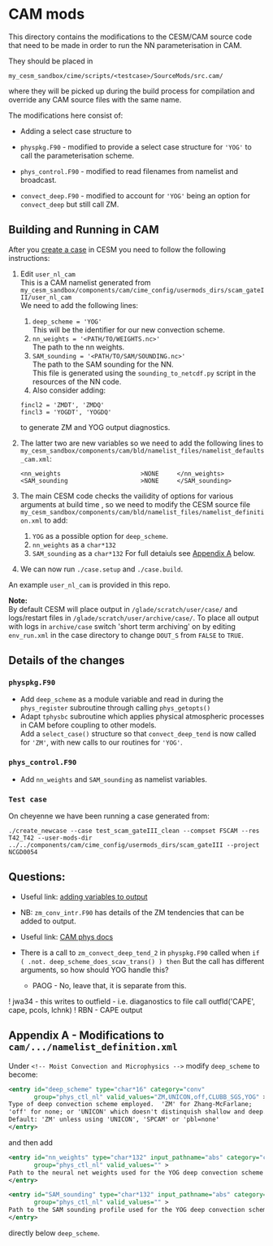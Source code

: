 # CAM mods

This directory contains the modifications to the CESM/CAM source code that need to be made in order to run the NN parameterisation in CAM.

They should be placed in 
```
my_cesm_sandbox/cime/scripts/<testcase>/SourceMods/src.cam/
```
where they will be picked up during the build process for compilation and override any CAM source files with the same name.

The modifications here consist of:

- Adding a select case structure to

- `physpkg.F90` - modified to provide a select case structure for `'YOG'` to call the parameterisation scheme.
- `phys_control.F90` - modified to read filenames from namelist and broadcast.
- `convect_deep.F90` - modified to account for `'YOG'` being an option for `convect_deep` but still call ZM.

## Building and Running in CAM
After you [create a case](https://ncar.github.io/CAM/doc/build/html/CAM6.0_users_guide/building-and-running-cam.html) in CESM you need to follow the following instructions:

1. Edit `user_nl_cam`  
   This is a CAM namelist generated from `my_cesm_sandbox/components/cam/cime_config/usermods_dirs/scam_gateIII/user_nl_cam`  
   We need to add the following lines:
   1. `deep_scheme = 'YOG'`  
      This will be the identifier for our new convection scheme.
   2. `nn_weights = '<PATH/TO/WEIGHTS.nc>'`  
      The path to the nn weights.
   3. `SAM_sounding = '<PATH/TO/SAM/SOUNDING.nc>'`  
      The path to the SAM sounding for the NN.  
      This file is generated using the `sounding_to_netcdf.py` script in the resources of the NN code.
   4. Also consider adding:
   ```
   fincl2 = 'ZMDT', 'ZMDQ'
   fincl3 = 'YOGDT', 'YOGDQ'
   ```
   to generate ZM and YOG output diagnostics.
2. The latter two are new variables so we need to add the following lines to `my_cesm_sandbox/components/cam/bld/namelist_files/namelist_defaults_cam.xml`:
   ```
   <nn_weights                      >NONE     </nn_weights>
   <SAM_sounding                    >NONE     </SAM_sounding>
   ```
3. The main CESM code checks the vailidity of options for various arguments at build time
   , so we need to modify the CESM source file
   `my_cesm_sandbox/components/cam/bld/namelist_files/namelist_definition.xml` to add:
   1. `YOG` as a possible option for `deep_scheme`.
   2. `nn_weights` as a `char*132`
   3. `SAM_sounding` as a `char*132`
   For full detaiuls see [Appendix A](#appendix-a---modifications-to-camnamelist_definitionxml) below.

4. We can now run `./case.setup` and `./case.build`.

An example `user_nl_cam` is provided in this repo.

**Note:**  
By default CESM will place output in `/glade/scratch/user/case/`
and logs/restart files in `/glade/scratch/user/archive/case/`.
To place all output with logs in `archive/case` switch 'short term archiving' on by
editing `env_run.xml` in the case directory to change `DOUT_S` from `FALSE` to `TRUE`.

## Details of the changes

### `physpkg.F90`

- Add `deep_scheme` as a module variable and read in during the `phys_register` subroutine through calling `phys_getopts()`
- Adapt `tphysbc` subroutine which applies physical atmospheric processes in CAM before coupling to other models.  
  Add a `select_case()` structure so that `convect_deep_tend` is now called for `'ZM'`, with new calls to our routines for `'YOG'`.

### `phys_control.F90`

- Add `nn_weights` and `SAM_sounding` as namelist variables.

### `Test case`

On cheyenne we have been running a case generated from:
```
./create_newcase --case test_scam_gateIII_clean --compset FSCAM --res T42_T42 --user-mods-dir ../../components/cam/cime_config/usermods_dirs/scam_gateIII --project NCGD0054
```


## Questions:

- Useful link: [adding variables to output](https://ncar.github.io/CESM-Tutorial/README.html)
- NB: `zm_conv_intr.F90` has details of the ZM tendencies that can be added to output.
- Useful link: [CAM phys docs](https://www2.cesm.ucar.edu/models/atm-cam/docs/phys-interface/)

- There is a call to `zm_convect_deep_tend_2` in `physpkg.F90` called when `if ( .not. deep_scheme_does_scav_trans() ) then` But the call has different arguments, so how should YOG handle this?
  - PAOG - No, leave that, it is separate from this.

! jwa34 - this writes to outfield - i.e. diaganostics to file
call outfld('CAPE', cape, pcols, lchnk)        ! RBN - CAPE output


## Appendix A - Modifications to `cam/.../namelist_definition.xml`

Under `<!-- Moist Convection and Microphysics -->` modify `deep_scheme` to become:
```xml
<entry id="deep_scheme" type="char*16" category="conv"
       group="phys_ctl_nl" valid_values="ZM,UNICON,off,CLUBB_SGS,YOG" >
Type of deep convection scheme employed.  'ZM' for Zhang-McFarlane;
'off' for none; or 'UNICON' which doesn't distinquish shallow and deep.
Default: 'ZM' unless using 'UNICON', 'SPCAM' or 'pbl=none'
</entry>
```
and then add
```xml
<entry id="nn_weights" type="char*132" input_pathname="abs" category="conv"
       group="phys_ctl_nl" valid_values="" >
Path to the neural net weights used for the YOG deep convection scheme
</entry>

<entry id="SAM_sounding" type="char*132" input_pathname="abs" category="conv"
       group="phys_ctl_nl" valid_values="" >
Path to the SAM sounding profile used for the YOG deep convection scheme
</entry>

```
directly below `deep_scheme`.
